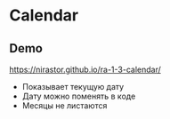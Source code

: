# Calendar

## Demo
https://nirastor.github.io/ra-1-3-calendar/

* Показывает текущую дату
* Дату можно поменять в коде
* Месяцы не листаются
